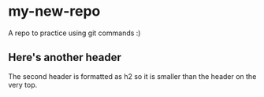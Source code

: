 # my-new-repo
A repo to practice using git commands :)  

## Here's another header 
The second header is formatted as h2 so it is smaller than the header on the very top. 
